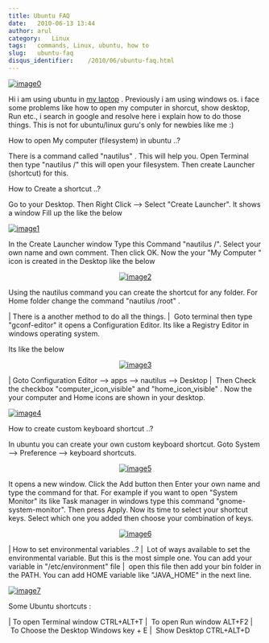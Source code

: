 ```yaml
---
title: Ubuntu FAQ
date:   2010-06-13 13:44
author: arul
category:   Linux
tags:   commands, Linux, ubuntu, how to
slug:   ubuntu-faq
disqus_identifier:    /2010/06/ubuntu-faq.html
---
```


[![image0](http://lh6.ggpht.com/_X5tq9y9xv2s/TBE3MO5AjmI/AAAAAAAAAZI/_QfbEoEor1Q/s512/ubuntu-logo.gif)](http://picasaweb.google.com/lh/photo/H_Aajl3cxrd_q5qtDv82yRRU7417pzdLFPTzvmy2uw8?feat=blogger)

Hi i am using ubuntu in [my
laptop](http://www.arulraj.net/2010/06/install-ubuntu-10-04-in-acer-5740.html)
. Previously i am using windows os. i face some problems like how to
open my computer in shorcut, show desktop, Run etc., i search in google
and resolve here i explain how to do those things. This is not for
ubuntu/linux guru\'s only for newbies like me :)

How to open My computer (filesystem) in ubuntu ..?

There is a command called \"nautilus\" . This will help you. Open
Terminal then type \"nautilus /\" this will open your filesystem. Then
create Launcher (shortcut) for this.

How to Create a shortcut ..?

Go to your Desktop. Then Right Click \--\> Select \"Create Launcher\".
It shows a window Fill up the like the below

[![image1](http://1.bp.blogspot.com/_X5tq9y9xv2s/TBUfGYQA4oI/AAAAAAAAAZQ/iJRZnOfdDws/s320/ubuntu+create+shorcut.png)](http://1.bp.blogspot.com/_X5tq9y9xv2s/TBUfGYQA4oI/AAAAAAAAAZQ/iJRZnOfdDws/s1600/ubuntu+create+shorcut.png)

In the Create Launcher window Type this Command \"nautilus /\". Select
your own name and own comment. Then click OK. Now the your \"My Computer
\" icon is created in the Desktop like the below

<div class="separator" style="clear: both; text-align: center;">

[![image2](http://3.bp.blogspot.com/_X5tq9y9xv2s/TBUfItPVR2I/AAAAAAAAAZY/rB8CIUT-cNQ/s320/ubuntu+my+computer.png)](http://3.bp.blogspot.com/_X5tq9y9xv2s/TBUfItPVR2I/AAAAAAAAAZY/rB8CIUT-cNQ/s1600/ubuntu+my+computer.png)

</div>

Using the nautilus command you can create the shortcut for any folder.
For Home folder change the command \"nautilus /root\" .

| There is a another method to do all the things.
|  Goto terminal then type \"gconf-editor\" it opens a Configuration
  Editor. Its like a Registry Editor in windows operating system.

Its like the below

<div class="separator" style="clear: both; text-align: center;">

[![image3](http://2.bp.blogspot.com/_X5tq9y9xv2s/TBUm5ktozNI/AAAAAAAAAZg/2pdoXC_fiGU/s320/ubuntu+Configuration+Editor+-+desktop.png)](http://2.bp.blogspot.com/_X5tq9y9xv2s/TBUm5ktozNI/AAAAAAAAAZg/2pdoXC_fiGU/s1600/ubuntu+Configuration+Editor+-+desktop.png)

</div>

| Goto Configuration Editor \--\> apps \--\> nautilus \--\> Desktop
|  Then Check the checkbox \"computer_icon_visible\" and
  \"home_icon_visible\" . Now the your computer and Home icons are shown
  in your desktop.

[![image4](http://2.bp.blogspot.com/_X5tq9y9xv2s/TBUo0o1QdoI/AAAAAAAAAZo/NTOAbc70qKA/s320/ubuntu+desktop+icon.png)](http://2.bp.blogspot.com/_X5tq9y9xv2s/TBUo0o1QdoI/AAAAAAAAAZo/NTOAbc70qKA/s1600/ubuntu+desktop+icon.png)

How to create custom keyboard shortcut ..?

In ubuntu you can create your own custom keyboard shortcut. Goto System
\--\> Preference \--\> keyboard shortcuts.

<div class="separator" style="clear: both; text-align: center;">

[![image5](http://4.bp.blogspot.com/_X5tq9y9xv2s/TBZqxPcrfUI/AAAAAAAAAaA/ZnNuu2pn8m8/s320/ubuntu+keyboard+shorcut.png)](http://4.bp.blogspot.com/_X5tq9y9xv2s/TBZqxPcrfUI/AAAAAAAAAaA/ZnNuu2pn8m8/s1600/ubuntu+keyboard+shorcut.png)

</div>

It opens a new window. Click the Add button then Enter your own name and
type the command for that. For example if you want to open \"System
Monitor\" its like Task manager in windows type this command
\"gnome-system-monitor\". Then press Apply. Now its time to select your
shortcut keys. Select which one you added then choose your combination
of keys.

<div class="separator" style="clear: both; text-align: center;">

[![image6](http://4.bp.blogspot.com/_X5tq9y9xv2s/TBUxbc0bnCI/AAAAAAAAAZw/uyh9gjH6vWE/s320/Keyboard+shorcut.png)](http://4.bp.blogspot.com/_X5tq9y9xv2s/TBUxbc0bnCI/AAAAAAAAAZw/uyh9gjH6vWE/s1600/Keyboard+shorcut.png)

</div>

| How to set environmental variables ..?
|  Lot of ways available to set the environmental variable. But this is
  the most simple one. You can add your variable in \"/etc/environment\"
  file
|  open this file then add your bin folder in the PATH. You can add HOME
  variable like \"JAVA_HOME\" in the next line.

[![image7](http://3.bp.blogspot.com/_X5tq9y9xv2s/TBU0yyPQyRI/AAAAAAAAAZ4/RiE8Aiw85dg/s320/ubuntu+environment+variable.png)](http://3.bp.blogspot.com/_X5tq9y9xv2s/TBU0yyPQyRI/AAAAAAAAAZ4/RiE8Aiw85dg/s1600/ubuntu+environment+variable.png)

Some Ubuntu shortcuts :

| To open Terminal window CTRL+ALT+T
|  To open Run window ALT+F2
|  To Choose the Desktop Windows key + E
|  Show Desktop CTRL+ALT+D
